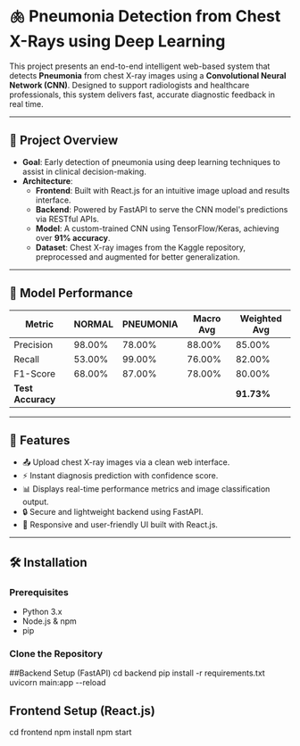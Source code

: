# 🫁 Pneumonia Detection from Chest X-Rays using Deep Learning

This project presents an end-to-end intelligent web-based system that detects **Pneumonia** from chest X-ray images using a **Convolutional Neural Network (CNN)**. Designed to support radiologists and healthcare professionals, this system delivers fast, accurate diagnostic feedback in real time.

---

## 🔬 Project Overview

- **Goal**: Early detection of pneumonia using deep learning techniques to assist in clinical decision-making.
- **Architecture**: 
  - **Frontend**: Built with React.js for an intuitive image upload and results interface.
  - **Backend**: Powered by FastAPI to serve the CNN model's predictions via RESTful APIs.
  - **Model**: A custom-trained CNN using TensorFlow/Keras, achieving over **91% accuracy**.
  - **Dataset**: Chest X-ray images from the Kaggle repository, preprocessed and augmented for better generalization.

---

## 🧠 Model Performance

| Metric        | NORMAL | PNEUMONIA | Macro Avg | Weighted Avg |
|---------------|--------|-----------|-----------|---------------|
| Precision     | 98.00% | 78.00%    | 88.00%    | 85.00%        |
| Recall        | 53.00% | 99.00%    | 76.00%    | 82.00%        |
| F1-Score      | 68.00% | 87.00%    | 78.00%    | 80.00%        |
| **Test Accuracy** |       |           |           | **91.73%**     |

---

## 🚀 Features

- 📤 Upload chest X-ray images via a clean web interface.
- ⚡ Instant diagnosis prediction with confidence score.
- 📊 Displays real-time performance metrics and image classification output.
- 🔒 Secure and lightweight backend using FastAPI.
- 📱 Responsive and user-friendly UI built with React.js.

---

## 🛠️ Installation

### Prerequisites

- Python 3.x
- Node.js & npm
- pip

### Clone the Repository

##Backend Setup (FastAPI)
cd backend
pip install -r requirements.txt
uvicorn main:app --reload
## Frontend Setup (React.js)
cd frontend
npm install
npm start

